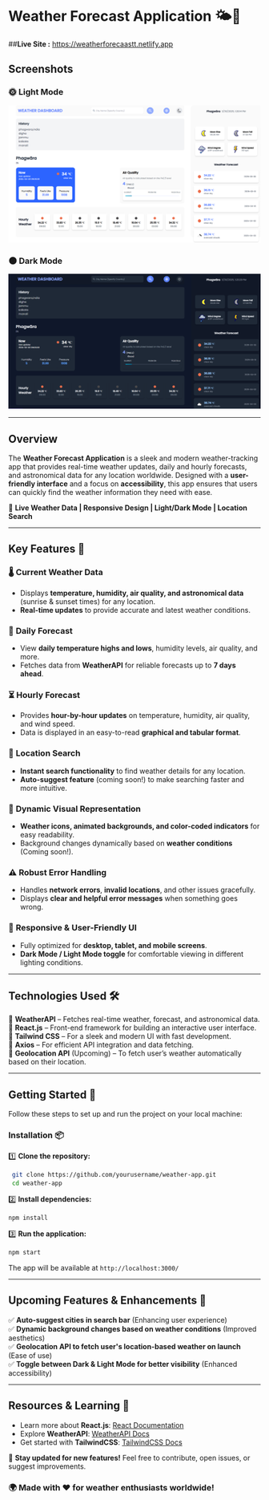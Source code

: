 # Weather Forecast Application 🌤️🌙


##**Live Site :**
https://weatherforecaastt.netlify.app
## **Screenshots**

### 🌞 Light Mode
![Dark Mode Screenshot](./src/assets/light-mode.png)

### 🌑 Dark Mode
![Dark Mode Screenshot](./src/assets/dark-mode.png)

---

## **Overview**
The **Weather Forecast Application** is a sleek and modern weather-tracking app that provides real-time weather updates, daily and hourly forecasts, and astronomical data for any location worldwide. Designed with a **user-friendly interface** and a focus on **accessibility**, this app ensures that users can quickly find the weather information they need with ease.

🚀 **Live Weather Data | Responsive Design | Light/Dark Mode | Location Search**  

---

## **Key Features** 🚀

### 🌡️ **Current Weather Data**
- Displays **temperature, humidity, air quality, and astronomical data** (sunrise & sunset times) for any location.
- **Real-time updates** to provide accurate and latest weather conditions.

### 📅 **Daily Forecast**
- View **daily temperature highs and lows**, humidity levels, air quality, and more.
- Fetches data from **WeatherAPI** for reliable forecasts up to **7 days ahead**.

### ⏳ **Hourly Forecast**
- Provides **hour-by-hour updates** on temperature, humidity, air quality, and wind speed.
- Data is displayed in an easy-to-read **graphical and tabular format**.

### 📍 **Location Search**
- **Instant search functionality** to find weather details for any location.
- **Auto-suggest feature** (coming soon!) to make searching faster and more intuitive.

### 🎨 **Dynamic Visual Representation**
- **Weather icons, animated backgrounds, and color-coded indicators** for easy readability.
- Background changes dynamically based on **weather conditions** (Coming soon!).

### ⚠️ **Robust Error Handling**
- Handles **network errors**, **invalid locations**, and other issues gracefully.
- Displays **clear and helpful error messages** when something goes wrong.

### 📱 **Responsive & User-Friendly UI**
- Fully optimized for **desktop, tablet, and mobile screens**.
- **Dark Mode / Light Mode toggle** for comfortable viewing in different lighting conditions.

---

## **Technologies Used** 🛠️

🔹 **WeatherAPI** – Fetches real-time weather, forecast, and astronomical data.  
🔹 **React.js** – Front-end framework for building an interactive user interface.  
🔹 **Tailwind CSS** – For a sleek and modern UI with fast development.  
🔹 **Axios** – For efficient API integration and data fetching.  
🔹 **Geolocation API** (Upcoming) – To fetch user’s weather automatically based on their location.  

---

## **Getting Started** 🚀

Follow these steps to set up and run the project on your local machine:

### **Installation** 📦

1️⃣ **Clone the repository:**
```bash
 git clone https://github.com/yourusername/weather-app.git
 cd weather-app
```

2️⃣ **Install dependencies:**
```bash
npm install
```

3️⃣ **Run the application:**
```bash
npm start
```

The app will be available at `http://localhost:3000/`

---

## **Upcoming Features & Enhancements** 🚧

✅ **Auto-suggest cities in search bar** (Enhancing user experience)  
✅ **Dynamic background changes based on weather conditions** (Improved aesthetics)  
✅ **Geolocation API to fetch user's location-based weather on launch** (Ease of use)  
✅ **Toggle between Dark & Light Mode for better visibility** (Enhanced accessibility)  

---

## **Resources & Learning** 📖

- Learn more about **React.js**: [React Documentation](https://reactjs.org/)
- Explore **WeatherAPI**: [WeatherAPI Docs](https://www.weatherapi.com/docs/)
- Get started with **TailwindCSS**: [TailwindCSS Docs](https://tailwindcss.com/docs)

🚀 **Stay updated for new features!** Feel free to contribute, open issues, or suggest improvements.

### 🌍 **Made with ❤️ for weather enthusiasts worldwide!**

